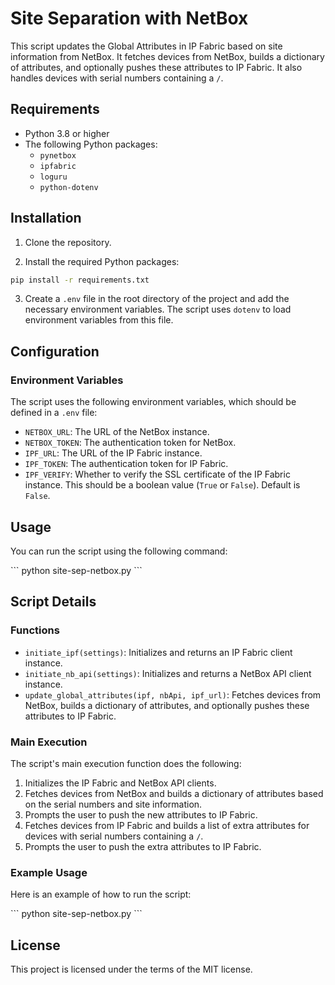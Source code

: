 # Site Separation with NetBox

This script updates the Global Attributes in IP Fabric based on site information from NetBox. It fetches devices from NetBox, builds a dictionary of attributes, and optionally pushes these attributes to IP Fabric. It also handles devices with serial numbers containing a `/`.

## Requirements

- Python 3.8 or higher
- The following Python packages:
  - `pynetbox`
  - `ipfabric`
  - `loguru`
  - `python-dotenv`

## Installation

1. Clone the repository.

2. Install the required Python packages:

  ```bash
  pip install -r requirements.txt
  ```

3. Create a `.env` file in the root directory of the project and add the necessary environment variables.  The script uses `dotenv` to load environment variables from this file.

## Configuration

### Environment Variables

The script uses the following environment variables, which should be defined in a `.env` file:

- `NETBOX_URL`: The URL of the NetBox instance.
- `NETBOX_TOKEN`: The authentication token for NetBox.
- `IPF_URL`: The URL of the IP Fabric instance.
- `IPF_TOKEN`: The authentication token for IP Fabric.
- `IPF_VERIFY`: Whether to verify the SSL certificate of the IP Fabric instance. This should be a boolean value (`True` or `False`). Default is `False`.

## Usage

You can run the script using the following command:

\```
python site-sep-netbox.py
\```

## Script Details

### Functions

- `initiate_ipf(settings)`: Initializes and returns an IP Fabric client instance.
- `initiate_nb_api(settings)`: Initializes and returns a NetBox API client instance.
- `update_global_attributes(ipf, nbApi, ipf_url)`: Fetches devices from NetBox, builds a dictionary of attributes, and optionally pushes these attributes to IP Fabric.

### Main Execution

The script's main execution function does the following:

1. Initializes the IP Fabric and NetBox API clients.
2. Fetches devices from NetBox and builds a dictionary of attributes based on the serial numbers and site information.
3. Prompts the user to push the new attributes to IP Fabric.
4. Fetches devices from IP Fabric and builds a list of extra attributes for devices with serial numbers containing a `/`.
5. Prompts the user to push the extra attributes to IP Fabric.

### Example Usage

Here is an example of how to run the script:

\```
python site-sep-netbox.py
\```

## License

This project is licensed under the terms of the MIT license.

